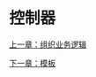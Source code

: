 # 控制器
[上一章：组织业务逻辑](https://github.com/gigantic2/The-Symfony-Framework-Best-Practices/blob/master/04.%E7%BB%84%E7%BB%87%E4%B8%9A%E5%8A%A1%E9%80%BB%E8%BE%91.md)

[下一章：模板](https://github.com/gigantic2/The-Symfony-Framework-Best-Practices/blob/master/06.%E6%A8%A1%E6%9D%BF.md)